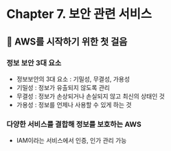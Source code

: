 # Chapter 7. 보안 관련 서비스
## 📌 AWS를 시작하기 위한 첫 걸음

### 정보 보안 3대 요소

- 정보보안의 3대 요소 : 기밀성, 무결성, 가용성
- 기밀성 : 정보가 유출되지 않도록 관리
- 무결성 : 정보가 손상되거나 손실되지 않고 최신의 상태인 것
- 가용성 : 정보를 언제나 사용할 수 있게 하는 것

### 다양한 서비스를 결합해 정보를 보호하는 AWS

- IAM이라는 서비스에서 인증, 인가 관리 가능
